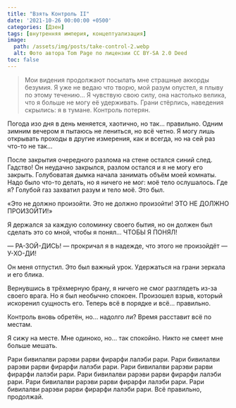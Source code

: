 ```yaml
---
title: "Взять Контроль II"
date: '2021-10-26 00:00:00 +0500'
categories: [Дзен]
tags: [внутренняя империя, концептуализация]
image: 
  path: /assets/img/posts/take-control-2.webp
  alt: Фото автора Tom Page по лицензии CC BY-SA 2.0 Deed
toc: false
---
```


> Мои видения продолжают посылать мне страшные аккорды безумия. Я уже не ведаю что творю, мой разум опустел, я плыву по этому течению... Я чувствую свою силу, она настолько велика, что я больше не могу её удерживать. Грани стёрлись, наведения скрылись: я в тумане. Контроль потерян.

Погода изо дня в день меняется, хаотично, но так… правильно. Одним зимним вечером я пытаюсь не лениться, но всё четно. Я могу лишь открывать проходы в другие измерения, как и всегда, но на сей раз что-то не так…

После закрытия очередного разлома на стене остался синий след. Гадство! Он неудачно закрылся, разлом остался и я не могу его закрыть. Голубоватая дымка начала занимать объём моей комнаты. Надо было что-то делать, но я ничего не мог: моё тело ослушалось. Где я? Голубой газ захватил разум и тело моё. Это был.

«Это не должно произойти. Это не должно произойти! ЭТО НЕ ДОЛЖНО ПРОИЗОЙТИ!»

Я держался за каждую соломинку своего бытия, но он должен был сделать это со мной, чтобы я понял… ЧТОБЫ Я ПОНЯЛ!

— РА-ЗОЙ-ДИСЬ! — прокричал я в надежде, что этого не произойдёт — У-ХО-ДИ!

Он меня отпустил. Это был важный урок. Удержаться на грани зеркала и его блика.

Вернувшись в трёхмерную брану, я ничего не смог разглядеть из-за своего врага. Но я был необычно спокоен. Произошел взрыв, который искоренил сущность его. Теперь всё в порядке и всё… правильно.

Контроль вновь обретён, но... надолго ли? Время расставит всё по местам.

Я сижу на месте. Мне одиноко, но... так спокойно. Никто не смеет мне больше мешать.

Рари бивилалви рарэви рарви фирарфи лалэби рари. Рари бивилалви рарэви рарви фирарфи лалэби рари. Рари бивилалви рарэви рарви фирарфи лалэби рари. Рари бивилалви рарэви рарви фирарфи лалэби рари. Рари бивилалви рарэви рарви фирарфи лалэби рари. Рари бивилалви рарэви рарви фирарфи лалэби рари. Всё правильно, продолжай.
